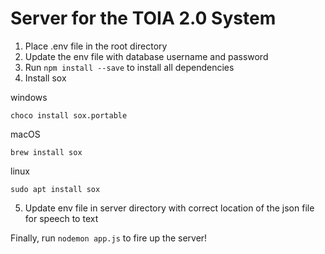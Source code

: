 # Server for the TOIA 2.0 System
1. Place .env file in the root directory
2. Update the env file with database username and password
3. Run `npm install --save` to install all dependencies
4. Install sox

windows

    choco install sox.portable 

macOS

    brew install sox

linux

    sudo apt install sox

5. Update env file in server directory with correct location of the json file for speech to text

Finally, run `nodemon app.js` to fire up the server!